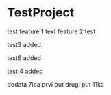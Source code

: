 # TestProject
test
feature 1 text
feature 2 test

test3 added

test6 added

test 4 added

dodata 7ica prvi put
drugi put
11ka